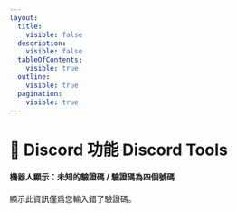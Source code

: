 ```yaml
---
layout:
  title:
    visible: false
  description:
    visible: false
  tableOfContents:
    visible: true
  outline:
    visible: true
  pagination:
    visible: true
---
```


# 📗 Discord 功能 Discord Tools

#### 機器人顯示：未知的驗證碼 / 驗證碼為四個號碼

顯示此資訊僅爲您輸入錯了驗證碼。
